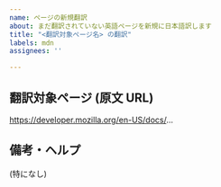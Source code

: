 ```yaml
---
name: ページの新規翻訳
about: まだ翻訳されていない英語ページを新規に日本語訳します
title: "<翻訳対象ページ名> の翻訳"
labels: mdn
assignees: ''

---
```

<!-- issue 件名 (Title) の「<翻訳対象ページ名>」部分を翻訳対象ページ原文タイトルに置き換えてください
   - 原文タイトルだけでは分かりにくい場合、原文 URL の /en-US/docs/ 配下のパス部分やセクション名などと共に書いても構いません
   - 例: ウェブ開発者向けチュートリアル の翻訳
   - 例: 用語集 - Gecko の翻訳
   - 例: 
   - (どのページの翻訳の宣言であるか区別しやすく書いて頂ければ大丈夫です)
  -->

## 翻訳対象ページ (原文 URL)
<!-- 翻訳対象となる原文ページの URL を記入してください。
   - 例: https://developer.mozilla.org/en-US/docs/Web
  -->
https://developer.mozilla.org/en-US/docs/...

## 備考・ヘルプ
<!-- 翻訳を始める上で疑問、質問、相談などがもしあればここに書いてください。
   - 質問や相談は翻訳を始めてから進めてから随時コメントとして追記頂いても大丈夫です。
  -->

(特になし)
